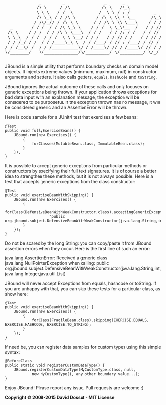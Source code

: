 <pre>
             _        _               _      _                  _             _         
            /\ \     / /\            /\ \   /\_\               /\ \     _    /\ \       
            \ \ \   / /  \          /  \ \ / / /         _    /  \ \   /\_\ /  \ \____  
            /\ \_\ / / /\ \        / /\ \ \\ \ \__      /\_\ / /\ \ \_/ / // /\ \_____\ 
           / /\/_// / /\ \ \      / / /\ \ \\ \___\    / / // / /\ \___/ // / /\/___  / 
  _       / / /  / / /\ \_\ \    / / /  \ \_\\__  /   / / // / /  \/____// / /   / / /  
 /\ \    / / /  / / /\ \ \___\  / / /   / / // / /   / / // / /    / / // / /   / / /   
 \ \_\  / / /  / / /  \ \ \__/ / / /   / / // / /   / / // / /    / / // / /   / / /    
 / / /_/ / /  / / /____\_\ \  / / /___/ / // / /___/ / // / /    / / / \ \ \__/ / /     
/ / /__\/ /  / / /__________\/ / /____\/ // / /____\/ // / /    / / /   \ \___\/ /      
\/_______/   \/_____________/\/_________/ \/_________/ \/_/     \/_/     \/_____/       

</pre>

JBound is a simple utility that performs boundary checks on domain model objects. It injects extreme values (minimum, maximum, null) in constructor arguments and setters. It also calls getters, `equals`, `hashCode` and `toString`.

JBound ignores the actual outcome of these calls and only focuses on generic exceptions being thrown. If your application throws exceptions for bad data input with an explanation message, the exception will be considered to be purposeful. If the exception thrown has no message, it will be considered generic and an AssertionError will be thrown.

Here is code sample for a JUnit4 test that exercises a few beans:

    @Test
    public void fullyExerciseBeans() {
        JBound.run(new Exercises() {
            {
                forClasses(MutableBean.class, ImmutableBean.class);
            }
        });
    }

It is possible to accept generic exceptions from particular methods or constructors by specifying their full text signatures. It is of course a better idea to strengthen these methods, but it is not always possible. Here is a test that accepts generic exceptions from the class constructor:

    @Test
    public void exerciseBeanWithSkipping() {
        JBound.run(new Exercises() {
            {
                forClass(DefensiveBeanWithWeakConstructor.class).acceptingGenericExceptionsFrom(
                        "public org.jbound.subject.DefensiveBeanWithWeakConstructor(java.lang.String,int,java.lang.Integer,java.util.List)");
            }
        });
    } 

Do not be scared by the long String: you can copy/paste it from JBound assertion errors when they occur. Here is the first line of such an error:

java.lang.AssertionError: Received a generic class java.lang.NullPointerException when calling: public org.jbound.subject.DefensiveBeanWithWeakConstructor(java.lang.String,int,java.lang.Integer,java.util.List)

JBound will never accept Exceptions from equals, hashcode or toString. If you are unhappy with that, you can skip these tests for a particular class, as show here:

    @Test
    public void exerciseBeanWithSkipping() {
        JBound.run(new Exercises() {
            {
                forClass(FragileBean.class).skipping(EXERCISE.EQUALS, EXERCISE.HASHCODE, EXERCISE.TO_STRING);
            }
        });
    } 

If need be, you can register data samples for custom types using this simple syntax:

    @BeforeClass
    public static void registerCustomDataType() {
        JBound.registerCustomDataType(MyCustomType.class, null,
                new MyCustomType(), any other boundary value...);
    }

Enjoy JBound! Please report any issue. Pull requests are welcome :)

**Copyright © 2008-2015 David Dossot - MIT License**
